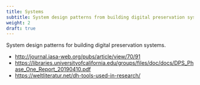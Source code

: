 ```yaml
---
title: Systems
subtitle: System design patterns from building digital preservation systems.
weight: 2
draft: true
---
```


System design patterns for building digital preservation systems.


- http://journal.iasa-web.org/pubs/article/view/70/91
- https://libraries.universityofcalifornia.edu/groups/files/doc/docs/DPS_Phase_One_Report_20190410.pdf
- https://weltliteratur.net/dh-tools-used-in-research/
